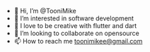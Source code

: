 - 👋 Hi, I’m @TooniMike
- 👀 I’m interested in software development
- 🌱 I love to be creative with flutter and dart
- 💞️ I’m looking to collaborate on opensource
- 📫 How to reach me toonimikee@gmail.com

<!---
TooniMike/TooniMike is a ✨ special ✨ repository because its `README.md` (this file) appears on your GitHub profile.
You can click the Preview link to take a look at your changes.
--->
